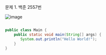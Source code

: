 문제 1. 백준 2557번

![image](https://user-images.githubusercontent.com/100551348/163810320-10ac0b33-e86b-4ab0-9c8f-64834cdd1a88.png)

~~~java

public class Main {
    public static void main(String[] args) {
       System.out.println("Hello World!");
    }
}
~~~
